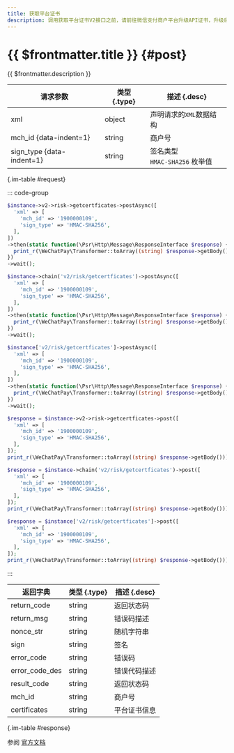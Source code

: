 ```yaml
---
title: 获取平台证书
description: 调用获取平台证书V2接口之前，请前往微信支付商户平台升级API证书，升级后才可成功调用本接口。
---
```


# {{ $frontmatter.title }} {#post}

{{ $frontmatter.description }}

| 请求参数 | 类型 {.type} | 描述 {.desc}
| --- | --- | ---
| xml | object | 声明请求的`XML`数据结构
| mch_id {data-indent=1} | string | 商户号
| sign_type {data-indent=1} | string | 签名类型<br/>`HMAC-SHA256` 枚举值

{.im-table #request}

::: code-group

```php [异步纯链式]
$instance->v2->risk->getcertficates->postAsync([
  'xml' => [
    'mch_id' => '1900000109',
    'sign_type' => 'HMAC-SHA256',
  ],
])
->then(static function(\Psr\Http\Message\ResponseInterface $response) {
  print_r(\WeChatPay\Transformer::toArray((string) $response->getBody()));
})
->wait();
```

```php [异步声明式]
$instance->chain('v2/risk/getcertficates')->postAsync([
  'xml' => [
    'mch_id' => '1900000109',
    'sign_type' => 'HMAC-SHA256',
  ],
])
->then(static function(\Psr\Http\Message\ResponseInterface $response) {
  print_r(\WeChatPay\Transformer::toArray((string) $response->getBody()));
})
->wait();
```

```php [异步属性式]
$instance['v2/risk/getcertficates']->postAsync([
  'xml' => [
    'mch_id' => '1900000109',
    'sign_type' => 'HMAC-SHA256',
  ],
])
->then(static function(\Psr\Http\Message\ResponseInterface $response) {
  print_r(\WeChatPay\Transformer::toArray((string) $response->getBody()));
})
->wait();
```

```php [同步纯链式]
$response = $instance->v2->risk->getcertficates->post([
  'xml' => [
    'mch_id' => '1900000109',
    'sign_type' => 'HMAC-SHA256',
  ],
]);
print_r(\WeChatPay\Transformer::toArray((string) $response->getBody()));
```

```php [同步声明式]
$response = $instance->chain('v2/risk/getcertficates')->post([
  'xml' => [
    'mch_id' => '1900000109',
    'sign_type' => 'HMAC-SHA256',
  ],
]);
print_r(\WeChatPay\Transformer::toArray((string) $response->getBody()));
```

```php [同步属性式]
$response = $instance['v2/risk/getcertficates']->post([
  'xml' => [
    'mch_id' => '1900000109',
    'sign_type' => 'HMAC-SHA256',
  ],
]);
print_r(\WeChatPay\Transformer::toArray((string) $response->getBody()));
```

:::

| 返回字典 | 类型 {.type} | 描述 {.desc}
| --- | --- | ---
| return_code | string | 返回状态码
| return_msg | string | 错误码描述
| nonce_str | string | 随机字符串
| sign | string | 签名
| error_code | string | 错误码
| error_code_des | string | 错误代码描述
| result_code | string | 返回状态码
| mch_id | string | 商户号
| certificates | string | 平台证书信息

{.im-table #response}

参阅 [官方文档](https://pay.weixin.qq.com/wiki/doc/api/xiaowei.php?chapter=19_11)
